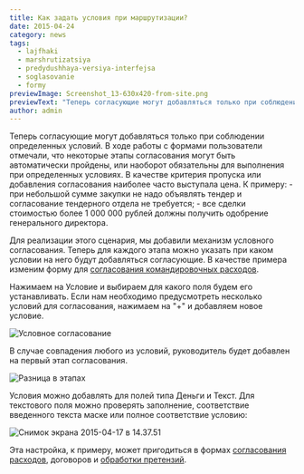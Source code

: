 ```yaml
---
title: Как задать условия при маршрутизации?
date: 2015-04-24
category: news
tags:
  - lajfhaki
  - marshrutizatsiya
  - predydushhaya-versiya-interfejsa
  - soglasovanie
  - formy
previewImage: Screenshot_13-630x420-from-site.png
previewText: "Теперь согласующие могут добавляться только при соблюдении определенных условий. В ходе работы с формами пользователи отмечали, что некоторые этапы согласования могут быть автоматически пройдены, или наоборот обязательны для выполнения при определенных условиях. В качестве критерия пропуска или добавления согласования наиболее часто выступала цена. К примеру: - при небольшой сумме закупки не надо объявлять тендер и согласование тендерного отдела не требуется; - все сделки стоимостью более 1 000 000 рублей должны получить одобрение генерального директора."
author: admin
---
```

Теперь согласующие могут добавляться только при соблюдении определенных условий.  В ходе работы с формами пользователи отмечали, что некоторые этапы согласования могут быть автоматически пройдены, или наоборот обязательны для выполнения при определенных условиях. В качестве критерия пропуска или добавления согласования наиболее часто выступала цена. К примеру: - при небольшой сумме закупки не надо объявлять тендер и согласование тендерного отдела не требуется; - все сделки стоимостью более 1 000 000 рублей должны получить одобрение генерального директора.

Для реализации этого сценария, мы добавили механизм условного согласования. Теперь для каждого этапа можно указать при каком условии на него будут добавляться согласующие. В качестве примера изменим форму для [согласования командировочных расходов](https://pyrus.com/ru/blog/2015/04/dobavlenie-avtora-v-soglasuyushhie-i-imenovanie-etapov-v-formah.html "Добавление автора в согласующие и именование этапов в формах").

Нажимаем на Условие и выбираем для какого поля будем его устанавливать. Если нам необходимо предусмотреть несколько условий для согласования, нажимаем на "+" и добавляем новое условие.

![Условное согласование](Uslovnoe-soglasovanie.webp)

В случае совпадения любого из условий, руководитель будет добавлен на первый этап согласования.

![Разница в этапах](Raznitsa-v-etapah.webp)

Условия можно добавлять для полей типа Деньги и Текст. Для текстового поля можно проверять заполнение, соответствие введенного текста маске или полное соответствие условию:

![Снимок экрана 2015-04-17 в 14.37.51](Snimok-ekrana-2015-04-17-v-14.37.51.webp)

Эта настройка, к примеру, может пригодиться в формах [согласования расходов](https://pyrus.com/ru/blog/2015/01/detalizatsiya-soglasovaniya-rashodov-pri-pomoshhi-tablits.html "Детализация согласования расходов при помощи таблиц"), договоров и [обработки претензий](https://pyrus.com/ru/blog/2014/12/vsya-informatsiya-v-vashih-rukah-nastrojte-obyazatelnye-polya-na-kazhdom-etape.html "Вся информация в ваших руках: настройте обязательные поля на каждом этапе").